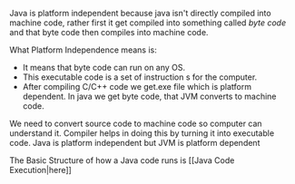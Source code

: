 Java is platform independent because java isn't directly compiled into machine code, rather first it get compiled into something called _byte code_ and that byte code then compiles into machine code.

What Platform Independence means is:
- It means that byte code can run on any OS.
- This executable code is a set of instruction s for the computer.
- After compiling C/C++ code we get.exe file which is platform dependent. In java we get byte code, that JVM converts to machine code.

We need to convert source code to machine code so computer can understand it. Compiler helps in doing this by turning it into executable code. Java is platform independent but JVM is platform dependent

The Basic Structure of how a Java code runs is [[Java Code Execution|here]]
